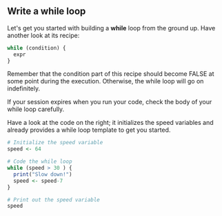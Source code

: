 ## Write a while loop

Let's get you started with building a **while** loop from the ground up. Have another look at its recipe:
```r
while (condition) {
  expr
}
```
Remember that the condition part of this recipe should become FALSE at some point during the execution. Otherwise, the while loop will go on indefinitely.

If your session expires when you run your code, check the body of your while loop carefully.

Have a look at the code on the right; it initializes the speed variables and already provides a while loop template to get you started.
```r
# Initialize the speed variable
speed <- 64

# Code the while loop
while (speed > 30 ) {
  print("Slow down!")
  speed <- speed-7
}

# Print out the speed variable
speed
```
